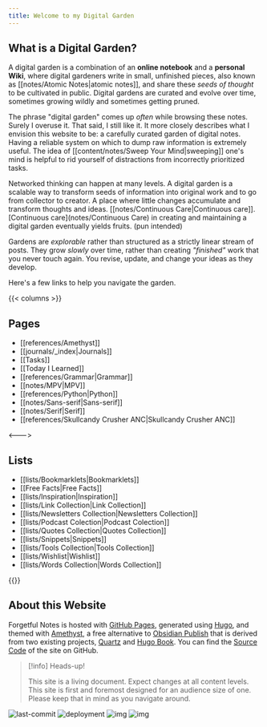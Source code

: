 ```yaml
---
title: Welcome to my Digital Garden
---
```


## What is a Digital Garden?

A digital garden is a combination of an **online notebook** and a **personal Wiki**, where digital gardeners write in small, unfinished pieces, also known as [[notes/Atomic Notes|atomic notes]], and share these _seeds of thought_ to be cultivated in public. Digital gardens are curated and evolve over time, sometimes growing wildly and sometimes getting pruned.

The phrase "digital garden" comes up _often_ while browsing these notes. Surely I overuse it. That said, I still like it. It more closely describes what I envision this website to be: a carefully curated garden of digital notes. Having a reliable system on which to dump raw information is extremely useful. The idea of [[content/notes/Sweep Your Mind|sweeping]] one's mind is helpful to rid yourself of distractions from incorrectly prioritized tasks.

Networked thinking can happen at many levels. A digital garden is a scalable way to transform seeds of information into original work and to go from collector to creator. A place where little changes accumulate and transform thoughts and ideas. [[notes/Continuous Care|Continuous care]]. [Continuous care](notes/Continuous Care) in creating and maintaining a digital garden eventually yields fruits. (pun intended)

Gardens are _explorable_ rather than structured as a strictly linear stream of posts. They grow _slowly_ over time, rather than creating *"finished"* work that you never touch again. You revise, update, and change your ideas as they develop.

Here's a few links to help you navigate the garden.

{{< columns >}}
## Pages

- [[references/Amethyst]]
- [[journals/_index|Journals]]
- [[Tasks]]
- [[Today I Learned]]
- [[references/Grammar|Grammar]]
- [[notes/MPV|MPV]]
- [[references/Python|Python]]
- [[notes/Sans-serif|Sans-serif]]
- [[notes/Serif|Serif]]
- [[references/Skullcandy Crusher ANC|Skullcandy Crusher ANC]]

<--->
## Lists

- [[lists/Bookmarklets|Bookmarklets]]
- [[Free Facts|Free Facts]]
- [[lists/Inspiration|Inspiration]]
- [[lists/Link Collection|Link Collection]]
- [[lists/Newsletters Collection|Newsletters Collection]]
- [[lists/Podcast Colection|Podcast Colection]]
- [[lists/Quotes Collection|Quotes Collection]]
- [[lists/Snippets|Snippets]]
- [[lists/Tools Collection|Tools Collection]]
- [[lists/Wishlist|Wishlist]]
- [[lists/Words Collection|Words Collection]]

{{</columns>}}

## About this Website

Forgetful Notes is hosted with [GitHub Pages](https://pages.github.com/), generated using [Hugo](https://gohugo.io/), and themed with [Amethyst](https://github.com/64bitpandas/amethyst), a free alternative to [Obsidian Publish](https://obsidian.md/publish) that is derived from two existing projects, [Quartz](https://quartz.jzhao.xyz/) and [Hugo Book](https://github.com/alex-shpak/hugo-book). You can find the [Source Code](https://github.com/datastring/amethyst) of the site on GitHub.

> [!info] Heads-up!
>
> This site is a living document. Expect changes at all content levels.
> This site is first and foremost designed for an audience size of one.
> Please keep that in mind as you navigate around.
>
![last-commit](https://img.shields.io/github/last-commit/datastring/amethyst?style=for-the-badge)
![deployment](https://img.shields.io/github/deployments/datastring/amethyst/github-pages?style=for-the-badge)
![img](https://img.shields.io/github/repo-size/datastring/amethyst?style=for-the-badge)
![img](https://img.shields.io/github/languages/code-size/datastring/amethyst?style=for-the-badge)
